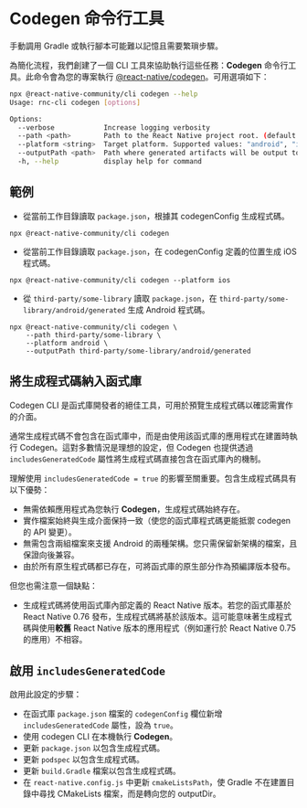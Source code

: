 # Codegen 命令行工具

手動調用 Gradle 或執行腳本可能難以記憶且需要繁瑣步驟。

為簡化流程，我們創建了一個 CLI 工具來協助執行這些任務：**Codegen** 命令行工具。此命令會為您的專案執行 [@react-native/codegen](https://www.npmjs.com/package/@react-native/codegen)。可用選項如下：

```sh
npx @react-native-community/cli codegen --help
Usage: rnc-cli codegen [options]

Options:
  --verbose            Increase logging verbosity
  --path <path>        Path to the React Native project root. (default: "/Users/MyUsername/projects/my-app")
  --platform <string>  Target platform. Supported values: "android", "ios", "all". (default: "all")
  --outputPath <path>  Path where generated artifacts will be output to.
  -h, --help           display help for command
```

## 範例

- 從當前工作目錄讀取 `package.json`，根據其 codegenConfig 生成程式碼。

```shell
npx @react-native-community/cli codegen
```

- 從當前工作目錄讀取 `package.json`，在 codegenConfig 定義的位置生成 iOS 程式碼。

```shell
npx @react-native-community/cli codegen --platform ios
```

- 從 `third-party/some-library` 讀取 `package.json`，在 `third-party/some-library/android/generated` 生成 Android 程式碼。

```shell
npx @react-native-community/cli codegen \
    --path third-party/some-library \
    --platform android \
    --outputPath third-party/some-library/android/generated
```

## 將生成程式碼納入函式庫

Codegen CLI 是函式庫開發者的絕佳工具，可用於預覽生成程式碼以確認需實作的介面。

通常生成程式碼不會包含在函式庫中，而是由使用該函式庫的應用程式在建置時執行 Codegen。這對多數情況是理想的設定，但 Codegen 也提供透過 `includesGeneratedCode` 屬性將生成程式碼直接包含在函式庫內的機制。

理解使用 `includesGeneratedCode = true` 的影響至關重要。包含生成程式碼具有以下優勢：

- 無需依賴應用程式為您執行 **Codegen**，生成程式碼始終存在。
- 實作檔案始終與生成介面保持一致（使您的函式庫程式碼更能抵禦 codegen 的 API 變更）。
- 無需包含兩組檔案來支援 Android 的兩種架構。您只需保留新架構的檔案，且保證向後兼容。
- 由於所有原生程式碼都已存在，可將函式庫的原生部分作為預編譯版本發布。

但您也需注意一個缺點：

- 生成程式碼將使用函式庫內部定義的 React Native 版本。若您的函式庫基於 React Native 0.76 發布，生成程式碼將基於該版本。這可能意味著生成程式碼與使用**較舊** React Native 版本的應用程式（例如運行於 React Native 0.75 的應用）不相容。

## 啟用 `includesGeneratedCode`

啟用此設定的步驟：

- 在函式庫 `package.json` 檔案的 `codegenConfig` 欄位新增 `includesGeneratedCode` 屬性，設為 `true`。
- 使用 codegen CLI 在本機執行 **Codegen**。
- 更新 `package.json` 以包含生成程式碼。
- 更新 `podspec` 以包含生成程式碼。
- 更新 `build.Gradle` 檔案以包含生成程式碼。
- 在 `react-native.config.js` 中更新 `cmakeListsPath`，使 Gradle 不在建置目錄中尋找 CMakeLists 檔案，而是轉向您的 outputDir。